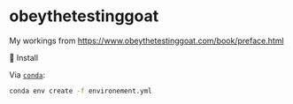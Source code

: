 # obeythetestinggoat

My workings from https://www.obeythetestinggoat.com/book/preface.html

:hammer: Install

Via [`conda`](https://docs.conda.io/projects/conda/en/latest/user-guide/install/):

```bash
conda env create -f environement.yml
```